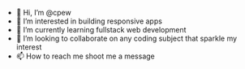 - 👋 Hi, I’m @cpew
- 👀 I’m interested in building responsive apps
- 🌱 I’m currently learning fullstack web development 
- 💞️ I’m looking to collaborate on any coding subject that sparkle my interest
- 📫 How to reach me shoot me a message

<!---
cpew/cpew is a ✨ special ✨ repository because its `README.md` (this file) appears on your GitHub profile.
You can click the Preview link to take a look at your changes.
--->
